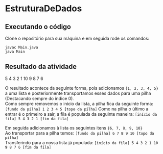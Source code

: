 # EstruturaDeDados

## Executando o código

Clone o repositório para sua máquina e em seguida rode os comandos:

`javac Main.java`  
`java Main`

## Resultado da atividade

5 4 3 2 1 10 9 8 7 6

O resultado acontece da seguinte forma, pois adicionamos `{1, 2, 3, 4, 5}` a uma lista e posteriormente transportamos esses dados para uma pilha (Destacando sempre do índice 0).  
Como sempre removemos o início da lista, a pilha fica da seguinte forma: `[fundo da pilha] 1 2 3 4 5 [topo da pilha]`
Como na pilha o último a entrar é o primeiro a sair, a fila é populada da seguinte maneira:
`[início da fila] 5 4 3 2 1 [fim da fila]`

Em seguida adicionamos à lista os seguintes itens `{6, 7, 8, 9, 10}`  
Ao transportar para a pilha temos: `[fundo da pilha] 6 7 8 9 10 [topo da pilha]`  
Transferindo para a nossa lista já populada: `[início da fila] 5 4 3 2 1 10 9 8 7 6 [fim da fila]`
